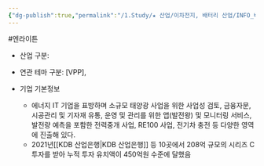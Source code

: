 ```yaml
---
{"dg-publish":true,"permalink":"/1.Study/★ 산업/이차전지, 배터리 산업/INFO_배터리/엔라이튼/","created":"2024-11-20T21:02:27.695+09:00","updated":"2025-06-26T16:51:54.714+09:00"}
---
```


#엔라이튼

- 산업 구분:

- 연관 테마 구분: [VPP], 

- 기업 기본정보
	- 에너지 IT 기업을 표방하며 소규모 태양광 사업을 위한 사업성 검토, 금융자문, 시공관리 및 기자재 유통, 운영 및 관리를 위한 앱(발전왕) 및 모니터링 서비스, 발전량 예측을 포함한 전력중개 사업, RE100 사업, 전기차 충전 등 다양한 영역에 진출해 있다. 
	- 2021년[[KDB 산업은행\|KDB 산업은행]] 등 10곳에서 208억 규모의 시리즈 C 투자를 받아 누적 투자 유치액이 450억원 수준에 달했음 